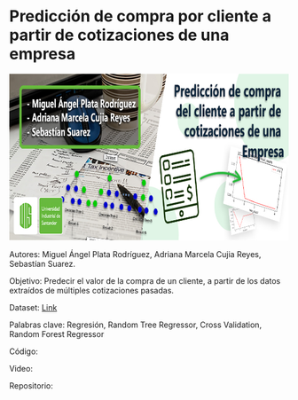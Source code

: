 # Predicción de compra por cliente a partir de cotizaciones de una empresa


<center> <img src="https://github.com/Minerisho/Proyecto-AI1-2022-2/blob/main/Banner.jpg?raw=true" width="800px" height="300px"> </center>


Autores: Miguel Ángel Plata Rodríguez, Adriana Marcela Cujia Reyes, Sebastían Suarez.

Objetivo: Predecir el valor de la compra de un cliente, a partir de los datos extraídos de múltiples cotizaciones pasadas.

Dataset: <a href="https://docs.google.com/spreadsheets/d/12Z09MA6CkqgtsLvOwjH0hZUbKsktpG-W/edit?usp=share_link&ouid=115662212600004285289&rtpof=true&sd=true"> Link </a>

Palabras clave: Regresión, Random Tree Regressor, Cross Validation, Random Forest Regressor

Código:

Video:

Repositorio:

